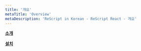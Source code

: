 ```yaml
---
title: '개요'
metaTitle: 'Overview'
metaDescription: 'ReScript in Korean - ReScript React - 개요'
---
```


**[소개](/ReScript-React/Overview/01-Introduction)**

**[설치](/ReScript-React/Overview/02-Installation)**
